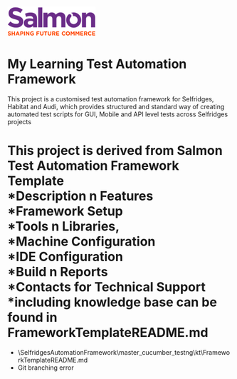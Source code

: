 ![Salmon](/salmonlogo.png)
================================
My Learning Test Automation Framework
================================
This project is a customised test automation framework for Selfridges, Habitat and Audi, which provides structured and standard way of 
creating automated test scripts for GUI, Mobile and API level tests across Selfridges projects  

This project is derived from Salmon Test Automation Framework Template   
*Description n Features     
*Framework Setup      
*Tools n Libraries,  
*Machine Configuration  
*IDE Configuration  
*Build n Reports  
*Contacts for Technical Support  
*including knowledge base can be found in 
FrameworkTemplateREADME.md
=================

- \SelfridgesAutomationFramework\master_cucumber_testng\kt\FrameworkTemplateREADME.md
- Git branching error